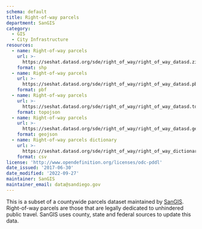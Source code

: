 ```yaml
---
schema: default
title: Right-of-way parcels
department: SanGIS
category:
  - GIS
  - City Infrastructure
resources:
  - name: Right-of-way parcels
    url: >-
      https://seshat.datasd.org/sde/right_of_way/right_of_way_datasd.zip
    format: shp
  - name: Right-of-way parcels
    url: >-
      https://seshat.datasd.org/sde/right_of_way/right_of_way_datasd.pbf
    format: pbf
  - name: Right-of-way parcels
    url: >-
      https://seshat.datasd.org/sde/right_of_way/right_of_way_datasd.topo.json
    format: topojson
  - name: Right-of-way parcels
    url: >-
      https://seshat.datasd.org/sde/right_of_way/right_of_way_datasd.geojson
    format: geojson
  - name: Right-of-way parcels dictionary
    url: >-
      https://seshat.datasd.org/sde/right_of_way/right_of_way_dictionary_datasd.csv
    format: csv
license: 'http://www.opendefinition.org/licenses/odc-pddl'
date_issued: '2017-06-30'
date_modified: '2022-09-27'
maintainer: SanGIS
maintainer_email: data@sandiego.gov
---
```

This is a subset of a countywide parcels dataset maintained by <a href="http://www.sangis.org/" target="_blank" rel="noopener">SanGIS</a>. Right-of-way parcels are those that are legally dedicated to unhindered public travel. SanGIS uses county, state and federal sources to update this data.
